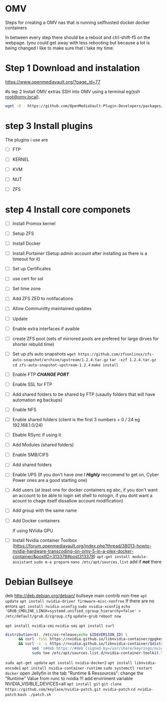 # OMV
Steps for creating a OMV nas that is running selfhosted docker docker containers

In between every step there should be a reboot and ctrl-shift-f5 on the webpage.
(you could get away with less rebooting but because a lot is being changed i like to make sure that i take my time.


# Step 1 Download and instalation
https://www.openmediavault.org/?page_id=77

#s tep 2 Install OMV extras
SSH into OMV using a terminal eg(ssh root@omv.local).

```sh
wget -O - https://github.com/OpenMediaVault-Plugin-Developers/packages/raw/master/install | bash
```
# step 3 Install plugins
The plugins i use are

- [ ] FTP
- [ ] KERNEL
- [ ] KVM
- [ ] NUT
- [ ] ZFS


# step 4 Install core componets

- [ ] Install Promox kernel
- [ ] Setup ZFS
- [ ] Install Docker
- [ ] Install Portainer (Setup admin account after installing as there is a timeout for it)
- [ ] Set up Certificates
- [ ] use cert for ssl
- [ ] Set time zone
- [ ] Add ZFS ZED to notifacations
- [ ] Allow Communitty maintained updates
- [ ] Update
- [ ] Enable extra interfaces if avaible
- [ ] create ZFS pool (sets of mirrored pools are prefered for large dirves for shorter rebuild time)
- [ ] Set up zfs auto snapshots
    `wget https://github.com/zfsonlinux/zfs-auto-snapshot/archive/upstream/1.2.4.tar.gz`
    `tar -xzf 1.2.4.tar.gz`
    `cd zfs-auto-snapshot-upstream-1.2.4`
    `make install`
    
- [ ] Enable FTP ***CHANGE PORT***
- [ ] Enable SSL for FTP
- [ ] Add shared folders to be shared by FTP (usaully folders that will have automation eg backups)
- [ ] Enable NFS
- [ ] Enable shared folders (client is the first 3 numbers + 0 / 24 eg 192.168.1.0/24)
- [ ] Ebable RSync if using it
- [ ] Add Modules (shared folders)
- [ ] Enable SMB/CIFS
- [ ] Add shared folders

- [ ] Enable UPS (If you don't have one I ***Highly*** reccomend to get on, Cyber Power ones are a good starting one)

- [ ] Add users (at least one for docker containers eg abc, if you don't want an account to be able to login set shell to nologin, if you dont want a acount to chage itself dissallow account modification)
- [ ] Add group with the same name

- [ ] Add Docker containers



    If using NVidia GPU
- [ ] Install Nvidia container Toolbox (https://forum.openmediavault.org/index.php?thread/38013-howto-nvidia-hardware-transcoding-on-omv-5-in-a-plex-docker-container/&postID=313378#post313378)
`apt-get install module-assistant`
`sudo m-a prepare`
`nano /etc/apt/sources.list`
add if ***not*** there
# Debian Bullseye
deb http://deb.debian.org/debian/ bullseye main contrib non-free
`apt update`
`apt install nvidia-driver firmware-misc-nonfree`
If there are no errors
`apt install nvidia-xconfig`
`sudo nvidia-xconfig`
`echo 'GRUB_CMDLINE_LINUX=systemd.unified_cgroup_hierarchy=false' > /etc/default/grub.d/cgroup.cfg`
`update-grub`
`reboot now`

`apt install nvidia-smi`
`nvidia-smi`
`apt install curl`
```sh
distribution=$(. /etc/os-release;echo $ID$VERSION_ID) \
      && curl -fsSL https://nvidia.github.io/libnvidia-container/gpgkey | sudo gpg --dearmor -o /usr/share/keyrings/nvidia-container-toolkit-keyring.gpg \
      && curl -s -L https://nvidia.github.io/libnvidia-container/$distribution/libnvidia-container.list | \
            sed 's#deb https://#deb [signed-by=/usr/share/keyrings/nvidia-container-toolkit-keyring.gpg] https://#g' | \
            sudo tee /etc/apt/sources.list.d/nvidia-container-toolkit.list
```
`sudo apt-get update`
`apt install nvidia-docker2`
`apt install libnvidia-encode1`
`apt install nvidia-container-runtime`
`sudo systemctl restart docker`
open Jellyfin
in the tab "Runtime & Ressources":
change the "Runtime" Value from runc to nvidia !!!
add enviriment variable
NVIDIA_VISIBLE_DEVICES=all
`apt install git`
`git clone https://github.com/keylase/nvidia-patch.git nvidia-patch`
`cd nvidia-patch`
`bash ./patch.sh`
